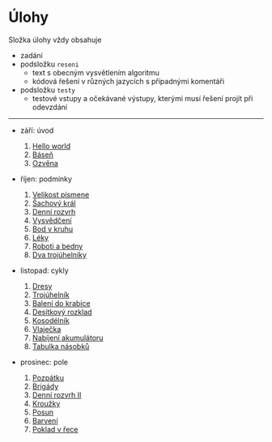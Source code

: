 # Úlohy

Složka úlohy vždy obsahuje

- zadání
- podsložku `reseni`
    - text s obecným vysvětlením algoritmu
    - kódová řešení v různých jazycích s případnými komentáři
- podsložku `testy`
    - testové vstupy a očekávané výstupy, kterými musí řešení projít při odevzdání

---

- září: úvod
    1. [Hello world](01-hello-world)
    2. [Báseň](02-basen)
    3. [Ozvěna](03-ozvena)

- říjen: podmínky
    1. [Velikost písmene](04-velikost-pismene)
    2. [Šachový král](05-sachovy-kral)
    3. [Denní rozvrh](06-denni-rozvrh)
    4. [Vysvědčení](07-vysvedceni)
    5. [Bod v kruhu](08-bod-v-kruhu)
    6. [Léky](09-leky)
    7. [Roboti a bedny](10-roboti-a-bedny)
    8. [Dva trojúhelníky](11-dva-trojuhelniky)

- listopad: cykly
    1. [Dresy](12-dresy)
    2. [Trojúhelník](13-trojuhelnik)
    3. [Balení do krabice](14-baleni-do-krabice)
    4. [Desítkový rozklad](15-desitkovy-rozklad)
    5. [Kosodélník](16-kosodelnik)
    6. [Vlaječka](17-vlajecka)
    7. [Nabíjení akumulátoru](18-nabijeni-akumulatoru)
    8. [Tabulka násobků](19-tabulka-nasobku)

- prosinec: pole
    1. [Pozpátku](20-pozpatku)
    2. [Brigády](21-brigady)
    3. [Denní rozvrh II](22-denni-rozvrh-ii)
    4. [Kroužky](23-krouzky)
  5. [Posun](24-posun)
  6. [Barvení](25-barveni)
  7. [Poklad v řece](26-poklad-v-rece)
